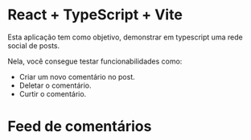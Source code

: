 # React + TypeScript + Vite

Esta aplicação tem como objetivo, demonstrar em typescript uma rede social de posts.

Nela, você consegue testar funcionabilidades como:
- Criar um novo comentário no post.
- Deletar o comentário.
- Curtir o comentário.


# Feed de comentários

